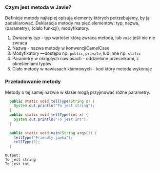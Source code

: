 ### Czym jest metoda w Javie?

Definicje metody najlepiej opisują elementy których potrzebujemy, by ją zadeklarować. 
Deklaracja metody ma pięć elementów: typ, nazwa, (parametry), {ciało funkcji}, modyfikatory.

1. Zwracany typ - typ wartości którą zwraca metoda, lub `void` jeśli nic nie zwraca
2. Nazwa -  nazwa metody w konwencjiCamelCase
3. Modyfikatory —dostępu np. `public`, `private`, lub inne np. `static`
4. Parametry w okrągłych nawiasach - oddzielone przecinkami, z określeniami typów
5.  Ciało metody w nawiasach klamrowych - kod który metoda wykonuje

### Przeładowanie metody 
Metody o tej samej nazwie w klasie mogą przyjmować różne parametry. 

```java
  public static void tellType(String x) {
    System.out.println("To jest string");
  }
  public static void tellType(int x) {
    System.out.println("To jest int");
  }
  
  public static void main(String args[]) {
    tellType("Friendly javka");
    tellType(2);
  }
```
```
Output:
To jest string
To jest int
```